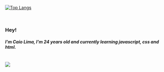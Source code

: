 
[![Top Langs](https://github-readme-stats.vercel.app/api/top-langs/?username=caiopskk&layout=compact&text_color=daf7dc&bg_color=151515)](https://github.com/caiopskk)

<br/>

### Hey!

##### I'm Caio Lima, I'm 24 years old and currently learning javascript, css and html.
    
  <div>
    <div style="display:center"><br>
  <a href = "mailto:kayo367@gmail.com"><img src="https://img.shields.io/badge/-Gmail-%23333?style=for-the-badge&logo=gmail&logoColor=white" target="_blank"></a>
  </div>

  
 
    
